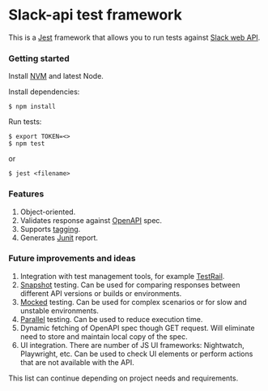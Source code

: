 # Slack-api test framework
This is a [Jest](https://jestjs.io/) framework that allows you to run tests against [Slack web API](https://api.slack.com/web).

### Getting started 
Install [NVM](https://github.com/nvm-sh/nvm) and latest Node.

Install dependencies:
```shell
$ npm install
```
Run tests:
```shell
$ export TOKEN=<>
$ npm test
```
or
```shell
$ jest <filename>
```
### Features 
1. Object-oriented.
2. Validates response against [OpenAPI](https://www.npmjs.com/package/jest-openapi) spec.
3. Supports [tagging](https://www.npmjs.com/package/jest-tags?activeTab=readme).
4. Generates [Junit](https://www.npmjs.com/package/jest-junit) report.

### Future improvements and ideas
1. Integration with test management tools, for example [TestRail](https://www.npmjs.com/package/testrail-jest-reporter).
2. [Snapshot](https://jestjs.io/docs/snapshot-testing) testing. Can be used for comparing responses between different API versions or builds or environments.   
3. [Mocked](https://jestjs.io/docs/mock-functions) testing. Can be used for complex scenarios or for slow and unstable environments.  
4. [Parallel](https://jestjs.io/docs/api#testconcurrentname-fn-timeout) testing. Can be used to reduce execution time.
5. Dynamic fetching of OpenAPI spec though GET request. Will eliminate need to store and maintain local copy of the spec.  
6. UI integration. There are number of JS UI frameworks: Nightwatch, Playwright, etc. Can be used to check UI elements or perform actions that are not available with the API.

This list can continue depending on project needs and requirements.